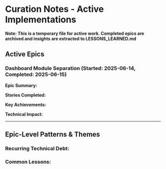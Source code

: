 # Curation Notes - Active Implementations
**Note: This is a temporary file for active work. Completed epics are archived and insights are extracted to LESSONS_LEARNED.md**

## Active Epics

### Dashboard Module Separation (Started: 2025-06-14, Completed: 2025-06-15)

**Epic Summary:**


**Stories Completed:**


**Key Achievements:**


**Technical Impact:**

---

## Epic-Level Patterns & Themes

### Recurring Technical Debt:


### Common Lessons:

